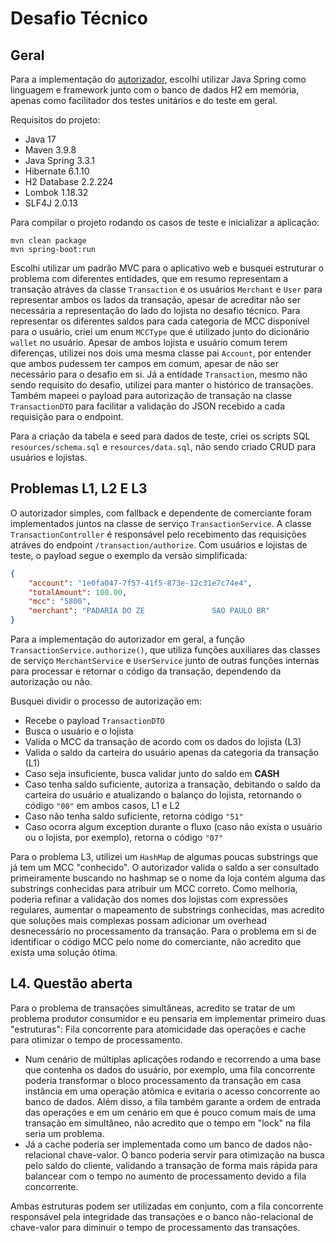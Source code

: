 # Desafio Técnico

## Geral

Para a implementação do [autorizador](https://caju.notion.site/Desafio-T-cnico-para-fazer-em-casa-218d49808fe14a4189c3ca664857de72), 
escolhi utilizar Java Spring como linguagem e framework junto com o banco de dados H2 em memória, apenas como facilitador 
dos testes unitários e do teste em geral.

Requisitos do projeto:

- Java 17
- Maven 3.9.8
- Java Spring 3.3.1
- Hibernate 6.1.10
- H2 Database 2.2.224
- Lombok 1.18.32
- SLF4J 2.0.13

Para compilar o projeto rodando os casos de teste e inicializar a aplicação:

```ssh
mvn clean package
mvn spring-boot:run
```

Escolhi utilizar um padrão MVC para o aplicativo web e busquei estruturar o problema com diferentes entidades,
que em resumo representam a transação atráves da classe `Transaction` e os usuários `Merchant` e `User` para representar 
ambos os lados da transação, apesar de acreditar não ser necessária a representação do lado do lojista no desafio técnico. 
Para representar os diferentes saldos para cada categoria de MCC disponível para o usuário, criei um enum `MCCType` que 
é utilizado junto do dicionário `wallet` no usuário. Apesar de ambos lojista e usuário comum terem diferenças, utilizei nos dois uma 
mesma classe pai `Account`, por entender que ambos pudessem ter campos em comum, apesar de não ser necessário para o 
desafio em si. Já a entidade `Transaction`, mesmo não sendo requisito do desafio, utilizei para manter o histórico de 
transações. Também mapeei o payload para autorização de transação na classe `TransactionDTO` para facilitar a validação 
do JSON recebido a cada requisição para o endpoint.

Para a criação da tabela e seed para dados de teste, criei os scripts SQL `resources/schema.sql` e `resources/data.sql`, 
não sendo criado CRUD para usuários e lojistas.

## Problemas L1, L2 E L3

O autorizador simples, com fallback e dependente de comerciante foram implementados juntos na classe de serviço 
`TransactionService`. A classe `TransactionController` é responsável pelo recebimento das requisições atráves do endpoint 
`/transaction/authorize`. Com usuários e lojistas de teste, o payload segue o exemplo da versão simplificada:

```json
{
    "account": "1e0fa047-7f57-41f5-873e-12c31e7c74e4",
    "totalAmount": 100.00,
    "mcc": "5800",
    "merchant": "PADARIA DO ZE               SAO PAULO BR"
}
```


Para a implementação do autorizador em geral, a função `TransactionService.authorize()`, 
que utiliza funções auxiliares das classes de serviço `MerchantService` e `UserService` junto de outras funções internas 
para processar e retornar o código da transação, dependendo da autorização ou não.

Busquei dividir o processo de autorização em:

- Recebe o payload `TransactionDTO`
- Busca o usuário e o lojista
- Valida o MCC da transação de acordo com os dados do lojista (L3)
- Valida o saldo da carteira do usuário apenas da categoria da transação (L1)
- Caso seja insuficiente, busca validar junto do saldo em **CASH**
- Caso tenha saldo suficiente, autoriza a transação, debitando o saldo da carteira do usuário e atualizando o balanço do 
lojista, retornando o código `"00"` em ambos casos, L1 e L2
- Caso não tenha saldo suficiente, retorna código `"51"`
- Caso ocorra algum exception durante o fluxo (caso não exista o usuário ou o lojista, por exemplo), retorna o 
código `"07"`

Para o problema L3, utilizei um `HashMap` de algumas poucas substrings que já tem um MCC "conhecido". O autorizador valida
o saldo a ser consultado primeiramente buscando no hashmap se o nome da loja contém alguma das substrings conhecidas para 
atribuir um MCC correto. Como melhoria, poderia refinar a validação dos nomes dos lojistas com expressões regulares, 
aumentar o mapeamento de substrings conhecidas, mas acredito que soluções mais complexas possam adicionar um overhead 
desnecessário no processamento da transação. Para o problema em si de identificar o código MCC pelo nome do comerciante, 
não acredito que exista uma solução ótima.

## L4. Questão aberta

Para o problema de transações simultâneas, acredito se tratar de um problema produtor consumidor e eu pensaria
em implementar primeiro duas "estruturas": Fila concorrente para atomicidade das operações e cache para otimizar o tempo 
de processamento. 

- Num cenário de múltiplas aplicações rodando e recorrendo a uma base que contenha os dados do usuário, por exemplo, 
uma fila concorrente poderia transformar o bloco processamento da transação em casa instância em uma operação atômica e 
evitaria o acesso concorrente ao banco de dados. Além disso, a fila também garante a ordem de entrada das operações e em
um cenário em que é pouco comum mais de uma transação em simultâneo, não acredito que o tempo em "lock" na fila seria um problema.
- Já a cache poderia ser implementada como um banco de dados não-relacional chave-valor. O banco poderia servir para otimização 
na busca pelo saldo do cliente, validando a transação de forma mais rápida para balancear com o tempo no aumento de processamento
devido a fila concorrente.

Ambas estruturas podem ser utilizadas em conjunto, com a fila concorrente responsável pela integridade das transações e o
banco não-relacional de chave-valor para diminuir o tempo de processamento das transações.